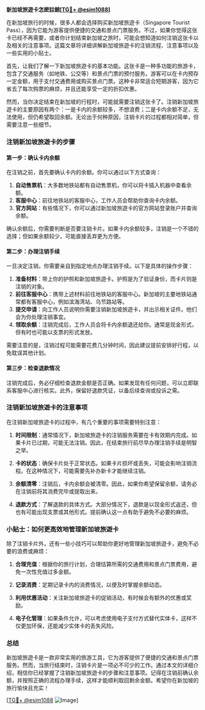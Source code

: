 **新加坡旅遊卡怎麽註銷[[TG💪+ @esim1088](https://t.me/s/esim1088)]**

在新加坡旅行的时候，很多人都会选择购买新加坡旅遊卡（Singapore Tourist Pass），因为它能为游客提供便捷的交通和景点门票服务。不过，如果你觉得这张卡已经不再需要，或者你计划结束新加坡之旅时，可能会想知道如何注销这张卡以及相关的注意事项。这篇文章将详细讲解新加坡旅遊卡的注销流程、注意事项以及一些实用的小贴士。

首先，让我们了解一下新加坡旅遊卡的基本功能。这张卡是一种多功能的旅游卡，包含了交通服务（如地铁、公交等）和景点门票的预付服务。游客可以在卡内预存一定金额，用于支付交通费用或购买景点门票。这种卡非常适合短期游客，因为它省去了每次购票的麻烦，并且还能享受一定的折扣优惠。

然而，当你决定结束在新加坡的行程时，可能就需要注销这张卡了。注销新加坡旅遊卡的主要原因有两个：一是卡内的余额较多，不想浪费；二是卡内余额不足，无法使用，但仍希望取回余额。无论出于何种原因，注销卡片的过程都相对简单，但需要注意一些细节。

### 注销新加坡旅遊卡的步骤

#### 第一步：确认卡内余额
在注销之前，首先要确认卡内的余额。你可以通过以下方式查询：
1. **自动售票机**：大多数地铁站都有自动售票机，你可以将卡插入机器中查看余额。
2. **客服中心**：前往地铁站的客服中心，工作人员会帮助你查询卡内余额。
3. **官方网站**：有些情况下，你可以通过新加坡旅遊卡的官方网站登录账户并查询余额。

确认余额后，你需要判断是否要注销卡片。如果卡内余额较多，注销是一个不错的选择；但如果余额较少，可能直接丢弃更为方便。

#### 第二步：办理注销手续
一旦决定注销，你需要亲自到指定地点办理注销手续。以下是具体的操作步骤：

1. **准备材料**：带上你的护照和新加坡旅遊卡。护照是为了验证身份，而卡片则是注销的对象。
2. **前往客服中心**：携带上述材料前往地铁站的客服中心。新加坡的主要地铁站通常都有客服中心，例如滨海湾站、乌节路站等。
3. **提交申请**：向工作人员说明你需要注销新加坡旅遊卡，并出示相关证件。他们会为你处理注销事宜。
4. **领取余额**：注销完成后，工作人员会将卡内余额退还给你。通常是现金形式，但有时也可能以支票的形式发放。

需要注意的是，注销过程可能需要花费几分钟时间，因此建议提前安排好行程，以免耽误其他计划。

#### 第三步：检查退款情况
注销完成后，务必仔细检查退款金额是否正确。如果发现有任何问题，可以立即联系客服中心进行核实。此外，保留好退款凭证，以备后续查询或投诉之需。

### 注销新加坡旅遊卡的注意事项

在注销新加坡旅遊卡的过程中，有几个重要的事项需要特别注意：

1. **时间限制**：通常情况下，新加坡旅遊卡的注销服务需要在卡有效期内完成。如果卡片已过期，可能无法注销。因此，在结束旅行前尽早办理注销手续是明智之举。
   
2. **卡的状态**：确保卡片处于正常状态。如果卡片损坏或丢失，可能会影响注销流程。在这种情况下，可能需要先补办新卡才能继续注销。

3. **余额清零**：注销后，卡内余额会被清零。因此，如果你希望保留余额，请务必在注销前将其消费完毕或提取出来。

4. **退款方式**：了解退款的具体方式。大部分情况下，退款是以现金形式返还，但也有可能出现支票或其他形式。提前确认这一点有助于避免不必要的麻烦。

### 小贴士：如何更高效地管理新加坡旅遊卡

除了注销卡片外，还有一些小技巧可以帮助你更好地管理新加坡旅遊卡，避免不必要的浪费或麻烦：

1. **合理充值**：根据你的旅行计划，合理估算所需的交通费用和景点门票费用，避免一次性充值过多金额。
   
2. **记录消费**：定期记录卡内的消费情况，以便及时掌握余额动态。
   
3. **利用优惠活动**：关注新加坡旅遊卡的促销活动，有时候会有额外的优惠或奖励。

4. **电子化管理**：如果条件允许，可以考虑使用电子支付方式替代实体卡，这样不仅更加环保，还能减少实体卡的丢失风险。

### 总结

新加坡旅遊卡是一款非常实用的旅游工具，它为游客提供了便捷的交通和景点门票服务。然而，当旅行结束时，注销卡片是一项必不可少的工作。通过本文的详细介绍，相信你已经掌握了注销新加坡旅遊卡的步骤和注意事项。记得在注销前确认余额，并按照正确的流程办理手续，这样才能顺利取回剩余金额。希望你在新加坡的旅行愉快且充实！

[[TG💪+ @esim1088](https://t.me/s/esim1088) ![Image](https://i.postimg.cc/4NQfJmqS/Snipaste-2025-05-13-00-14-12.png)]